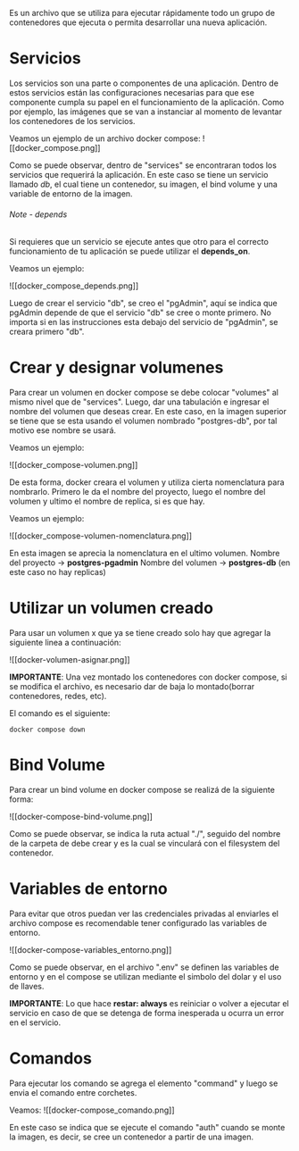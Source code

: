 Es un archivo que se utiliza para ejecutar rápidamente todo un grupo de contenedores que ejecuta o permita desarrollar una nueva aplicación.
# Servicios
Los servicios son una parte o componentes de una aplicación. Dentro de estos servicios están las configuraciones necesarias para que ese componente cumpla su papel en el funcionamiento de la aplicación. Como por ejemplo, las imágenes que se van a instanciar al momento de levantar los contenedores de los servicios.

Veamos un ejemplo de un archivo docker compose:
![[docker_compose.png]]

Como se puede observar, dentro de "services" se encontraran todos los servicios que requerirá la aplicación. En este caso se tiene un servicio llamado *db*, el cual tiene un contenedor, su imagen, el bind volume y una variable de entorno de la imagen.

###### Note - depends
Si requieres que un servicio se ejecute antes que otro para el correcto funcionamiento de tu aplicación se puede utilizar el **depends_on**.

Veamos un ejemplo:

![[docker_compose_depends.png]]

Luego de crear el servicio "db", se creo el "pgAdmin", aquí se indica que pgAdmin depende de que el servicio "db" se cree o monte primero. No importa si en las instrucciones esta debajo del servicio de "pgAdmin", se creara primero "db".

# Crear y designar volumenes
Para crear un volumen en docker compose se debe colocar "volumes" al mismo nivel que de "services". Luego, dar una tabulación e ingresar el nombre del volumen que deseas crear. En este caso, en la imagen superior se tiene que se esta usando el volumen nombrado "postgres-db", por tal motivo ese nombre se usará.

Veamos un ejemplo:

![[docker_compose-volumen.png]]

De esta forma, docker creara el volumen y utiliza cierta nomenclatura para nombrarlo.
Primero le da el nombre del proyecto, luego el nombre del volumen y ultimo el nombre de replica, si es que hay.

Veamos un ejemplo:

![[docker_compose-volumen-nomenclatura.png]]

En esta imagen se aprecia la nomenclatura en el ultimo volumen.
Nombre del proyecto -> **postgres-pgadmin**
Nombre del volumen -> **postgres-db**
(en este caso no hay replicas)

# Utilizar un volumen creado
Para usar un volumen x que ya se tiene creado solo hay que agregar la siguiente linea a continuación:

![[docker-volumen-asignar.png]]

**IMPORTANTE**: Una vez montado los contenedores con docker compose, si se modifica el archivo, es necesario dar de baja lo montado(borrar contenedores, redes, etc). 

El comando es el siguiente:
```Docker
docker compose down
```

# Bind Volume
Para crear un bind volume en docker compose se realizá de la siguiente forma:

![[docker-compose-bind-volume.png]]

Como se puede observar, se indica la ruta actual "./", seguido del nombre de la carpeta de debe crear y es la cual se vinculará con el filesystem del contenedor.

# Variables de entorno
Para evitar que otros puedan ver las credenciales privadas al enviarles el archivo compose es recomendable tener configurado las variables de entorno.

![[docker-compose-variables_entorno.png]]

Como se puede observar, en el archivo ".env" se definen las variables de entorno y en el compose se utilizan mediante el simbolo del dolar y el uso de llaves.

**IMPORTANTE**: Lo que hace **restar: always** es reiniciar o volver a ejecutar el servicio en caso de que se detenga de forma inesperada u ocurra un error en el servicio.

# Comandos
Para ejecutar los comando se agrega el elemento "command" y luego se envia el comando entre corchetes.

Veamos:
![[docker-compose_comando.png]]

En este caso se indica que se ejecute el comando "auth" cuando se monte la imagen, es decir, se cree un contenedor a partir de una imagen.
